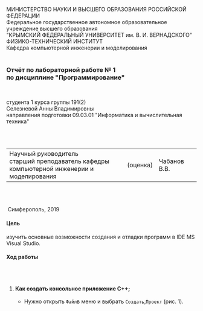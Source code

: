 МИНИСТЕРСТВО НАУКИ  И ВЫСШЕГО ОБРАЗОВАНИЯ РОССИЙСКОЙ ФЕДЕРАЦИИ  
Федеральное государственное автономное образовательное учреждение высшего образования  
"КРЫМСКИЙ ФЕДЕРАЛЬНЫЙ УНИВЕРСИТЕТ им. В. И. ВЕРНАДСКОГО"  
ФИЗИКО-ТЕХНИЧЕСКИЙ ИНСТИТУТ  
Кафедра компьютерной инженерии и моделирования
<br/><br/>


### Отчёт по лабораторной работе № 1<br/> по дисциплине "Программирование"
<br/>


студента 1 курса группы 191(2) <br/>
Селезневой Анны Владимировны <br/>
направления подготовки 09.03.01 "Информатика и вычислительная техника"  
<br/>

​

<table>

<tr><td>Научный руководитель<br/> старший преподаватель кафедры<br/> компьютерной инженерии и моделирования</td>

<td>(оценка)</td>

<td>Чабанов В.В.</td>

</tr>

</table>

<br/><br/>

​
Симферополь, 2019

#### Цель
 изучить основные возможности создания и отладки программ в IDE MS Visual Studio.
#### Ход работы
<br/><br/>
1. **Как создать консольное приложение С++;**
<br/><br/>
    * Нужно открыть `Файл`в меню и выбрать `Создать`,`Проект` (рис. 1). 
    